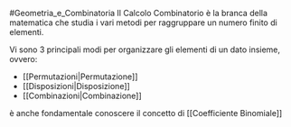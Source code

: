 #Geometria_e_Combinatoria 
Il Calcolo Combinatorio è la branca della matematica che studia i vari metodi per raggruppare un numero finito di elementi.

Vi sono 3 principali modi per organizzare gli elementi di un dato insieme, ovvero:

- [[Permutazioni|Permutazione]]
- [[Disposizioni|Disposizione]]
- [[Combinazioni|Combinazione]]

è anche fondamentale conoscere il concetto di [[Coefficiente Binomiale]]

